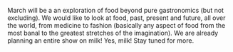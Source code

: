 March will be a an exploration of food beyond pure gastronomics
(but not excluding). We would like to look at food, past, present and
future, all over the world, from medicine to fashion (basically any
aspect of food from the most banal to the greatest stretches of the
imagination). We are already planning an entire show on milk! Yes,
milk!  Stay tuned for more.
